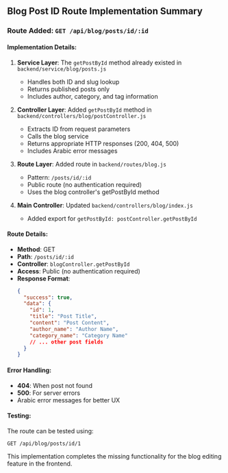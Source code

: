 ## Blog Post ID Route Implementation Summary

### Route Added: `GET /api/blog/posts/id/:id`

#### Implementation Details:

1. **Service Layer**: The `getPostById` method already existed in `backend/service/blog/posts.js`

   - Handles both ID and slug lookup
   - Returns published posts only
   - Includes author, category, and tag information

2. **Controller Layer**: Added `getPostById` method in `backend/controllers/blog/postController.js`

   - Extracts ID from request parameters
   - Calls the blog service
   - Returns appropriate HTTP responses (200, 404, 500)
   - Includes Arabic error messages

3. **Route Layer**: Added route in `backend/routes/blog.js`

   - Pattern: `/posts/id/:id`
   - Public route (no authentication required)
   - Uses the blog controller's getPostById method

4. **Main Controller**: Updated `backend/controllers/blog/index.js`
   - Added export for `getPostById: postController.getPostById`

#### Route Details:

- **Method**: GET
- **Path**: `/posts/id/:id`
- **Controller**: `blogController.getPostById`
- **Access**: Public (no authentication required)
- **Response Format**:
  ```json
  {
    "success": true,
    "data": {
      "id": 1,
      "title": "Post Title",
      "content": "Post Content",
      "author_name": "Author Name",
      "category_name": "Category Name"
      // ... other post fields
    }
  }
  ```

#### Error Handling:

- **404**: When post not found
- **500**: For server errors
- Arabic error messages for better UX

#### Testing:

The route can be tested using:

```
GET /api/blog/posts/id/1
```

This implementation completes the missing functionality for the blog editing feature in the frontend.
